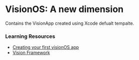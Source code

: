 # VisionOS: A new dimension

Contains the VisionApp created using Xcode defualt tempalte.

### Learning Resources
- [Creating your first visionOS app](https://developer.apple.com/documentation/visionos/creating-your-first-visionos-app)
- [Vision Framework](https://developer.apple.com/documentation/vision/)